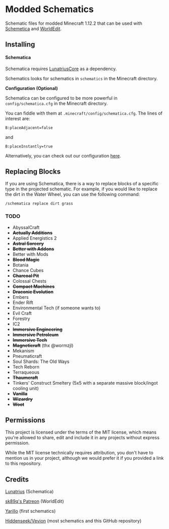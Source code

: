 # Modded Schematics

Schematic files for modded Minecraft 1.12.2 that can be used with
[Schemetica](https://minecraft.curseforge.com/projects/schematica) and
[WorldEdit](https://minecraft.curseforge.com/projects/worldedit).

## Installing

#### Schematica

Schematica requires [LunatriusCore](https://minecraft.curseforge.com/projects/lunatriuscore) as a
dependency.

Schematics looks for schematics in `schematics` in the Minecraft directory.

**Configuration (Optional)**

Schematica can be configured to be more powerful in `config/schematica.cfg` in the Minecraft
directory.

You can fiddle with them at `.minecraft/config/schematica.cfg`. The lines of interest are:

	B:placeAdjacent=false

and

	B:placeInstantly=true


Alternatively, you can check out our configuration
[here](https://github.com/eddoww/modded-schematics/releases/download/v1.2/schematica.cfg).

## Replacing Blocks

If you are using Schematica, there is a way to replace blocks of a specific type in the
projected schematic. For example, if you would like to replace the dirt in the Water Wheel, you can
use the following command:

	/schematica replace dirt grass

### TODO

* AbyssalCraft
* **~~Actually Additions~~**
* Applied Energistics 2
* **~~Astral Sorcery~~**
* **~~Better with Addons~~**
* Better with Mods
* **~~Blood Magic~~**
* Botania
* Chance Cubes
* **~~Charcoal Pit~~**
* Colossal Chests
* **~~Compact Machines~~**
* **~~Draconic Evolution~~**
* Embers
* Ender Rift
* Environmental Tech (if someone wants to)
* Evil Craft
* Forestry
* IC2
* **~~Immersive Engineering~~**
* **~~Immersive Petroleum~~**
* **~~Immersive Tech~~**
* **~~Magneticraft~~** (thx @wormzjl)
* Mekanism
* Pneumaticraft
* Soul Shards: The Old Ways
* Tech Reborn
* Terraqueous
* **~~Thaumcraft~~**
* Tinkers' Construct Smeltery (5x5 with a separate massive block/ingot cooling unit)
* **~~Vanilla~~**
* **~~Wizardry~~**
* **~~Woot~~**

## Permissions

This project is licensed under the terms of the MIT license, which means you're allowed to share,
edit and include it in any projects without express permission.

While the MIT license technically requires attribution, you don't have to mention us in your
project, although we would prefer it if you provided a link to this repository.

## Credits

[Lunatrius](https://github.com/Lunatrius) (Schematica)

[sk89q's Patreon](https://www.patreon.com/sk89q) (WorldEdit)

[Yarillo](https://www.reddit.com/user/Yarillo) (first schematics)

[Hiddenseek/Vevion](https://ugcraft.com) (most schematics and this GitHub repository)
